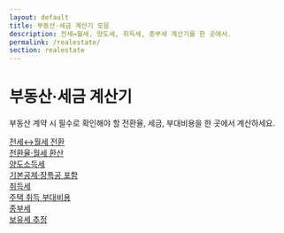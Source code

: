 ```yaml
---
layout: default
title: 부동산·세금 계산기 모음
description: 전세↔월세, 양도세, 취득세, 종부세 계산기를 한 곳에서.
permalink: /realestate/
section: realestate
---
```


<h1>부동산·세금 계산기</h1>
<p class="muted">부동산 계약 시 필수로 확인해야 할 전환율, 세금, 부대비용을 한 곳에서 계산하세요.</p>

<div class="grid-cards">
  <a class="card card-link" href="/realestate/rent-to-jeonse/">
    <div class="title">전세↔월세 전환</div>
    <div class="desc">전환율·월세 환산</div>
  </a>
  <a class="card card-link" href="/realestate/capital-gains/">
    <div class="title">양도소득세</div>
    <div class="desc">기본공제·장특공 포함</div>
  </a>
  <a class="card card-link" href="/realestate/acquisition-tax/">
    <div class="title">취득세</div>
    <div class="desc">주택 취득 부대비용</div>
  </a>
  <a class="card card-link" href="/realestate/property-tax/">
    <div class="title">종부세</div>
    <div class="desc">보유세 추정</div>
  </a>
</div>


